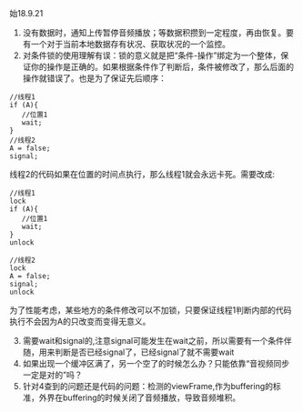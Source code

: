 始18.9.21

1. 没有数据时，通知上传暂停音频播放；等数据积攒到一定程度，再由恢复。要有一个对于当前本地数据存有状况、获取状况的一个监控。
2. 对条件锁的使用理解有误：锁的意义就是把“条件-操作”绑定为一个整体，保证你的操作是正确的。如果根据条件作了判断后，条件被修改了，那么后面的操作就错误了。也是为了保证先后顺序：
	
 ```
 //线程1
 if (A){
 	//位置1
 	wait;
 }
 //线程2
 A = false;
 signal;
 ```
 线程2的代码如果在位置的时间点执行，那么线程1就会永远卡死。需要改成:
 
 ```
 //线程1
 lock
 if (A){
 	//位置1
 	wait;
 }
 unlock
 
 //线程2
 lock
 A = false;
 signal;
 unlock
 ```
 
 为了性能考虑，某些地方的条件修改可以不加锁，只要保证线程1判断内部的代码执行不会因为A的只改变而变得无意义。
 
3. 需要wait和signal的,注意signal可能发生在wait之前，所以需要有一个条件伴随，用来判断是否已经signal了，已经signal了就不需要wait
4. 如果出现一个缓冲区满了，另一个空了的时候怎么办？只能依靠“音视频同步一定是对的”吗？
5. 针对4查到的问题还是代码的问题：检测的viewFrame,作为buffering的标准，外界在buffering的时候关闭了音频播放，导致音频堆积。